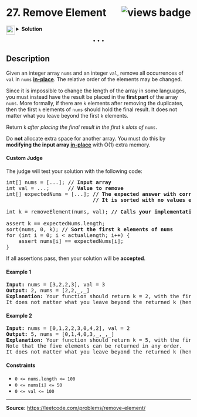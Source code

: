 <h1>
27. Remove Element
<img src="https://tinyurl.com/dfbaz7wn" align="right" alt="views badge">
</h1>

<details>
<summary>
    <img src="https://git.io/JDE5D" height="24" align="left" alt="swift">
    <b>Solution</b>
</summary>

<br/>

```swift
class Solution {
    func removeElement(_ nums: inout [Int], _ val: Int) -> Int {
        nums = nums.filter { $0 != val }
        return nums.count
    }
}
```

---
    
```swift
class Solution {
    func removeElement(_ nums: inout [Int], _ val: Int) -> Int {
        let filtered = nums.filter({ $0 != val })
        nums = filtered
        return filtered.count
    }
}    
```

<p>
<a href="https://gist.github.com/asahiocean/4ebb33d184627e51be46e5328bcc8154">
<img src="https://git.io/JDNlC" alt="GitHub Gist" height="18" align="center">
</a>
<a href="https://leetcode.com/problems/remove-element/discuss/1656827/">
<img src="https://git.io/JDSVA" alt="LeetCode Discuss" height="28" align="right">
</a>
</p>
    
</details>

<p align="center">• • •</p>

## Description

Given an integer array `nums` and an integer `val`, remove all occurrences of `val` in `nums` [**in-place**](https://en.wikipedia.org/wiki/In-place_algorithm). The relative order of the elements may be changed.

Since it is impossible to change the length of the array in some languages, you must instead have the result be placed in the **first part** of the array `nums`. More formally, if there are `k` elements after removing the duplicates, then the first `k` elements of `nums` should hold the final result. It does not matter what you leave beyond the first `k` elements.

Return `k` _after placing the final result in the first_ `k` _slots of_ `nums`.

Do **not** allocate extra space for another array. You must do this by **modifying the input array [in-place](https://en.wikipedia.org/wiki/In-place_algorithm)** with O(1) extra memory.

#### Custom Judge

The judge will test your solution with the following code:

<pre>
int[] nums = [...]; <b>// Input array</b>
int val = ...;      <b>// Value to remove</b>
int[] expectedNums = [...]; <b>// The expected answer with correct length.</b>
                            <b>// It is sorted with no values equaling val.</b>

int k = removeElement(nums, val); <b>// Calls your implementation</b>

assert k == expectedNums.length;
sort(nums, 0, k); <b>// Sort the first k elements of nums</b>
for (int i = 0; i < actualLength; i++) {
    assert nums[i] == expectedNums[i];
}
</pre>

If all assertions pass, then your solution will be **accepted**.

#### Example 1

<pre>
<b>Input:</b> nums = [3,2,2,3], val = 3
<b>Output:</b> 2, nums = [2,2,_,_]
<b>Explanation:</b> Your function should return k = 2, with the first two elements of nums being 2.
It does not matter what you leave beyond the returned k (hence they are underscores).
</pre>

#### Example 2

<pre>
<b>Input:</b> nums = [0,1,2,2,3,0,4,2], val = 2
<b>Output:</b> 5, nums = [0,1,4,0,3,_,_,_]
<b>Explanation:</b> Your function should return k = 5, with the first five elements of nums containing 0, 0, 1, 3, and 4.
Note that the five elements can be returned in any order.
It does not matter what you leave beyond the returned k (hence they are underscores).
</pre>

#### Constraints

* `0 <= nums.length <= 100`
* `0 <= nums[i] <= 50`
* `0 <= val <= 100`

---

**Source:** https://leetcode.com/problems/remove-element/

